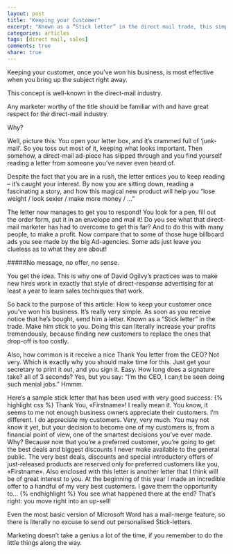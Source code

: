 ```yaml
---
layout: post
title: "Keeping your Customer"
excerpt: "Known as a “Stick letter” in the direct mail trade, this simple trick will make your customers keep coming back for more"
categories: articles
tags: [direct mail, sales]
comments: true
share: true
---
```

Keeping your customer, once you’ve won his business, is most effective when you bring up the subject right away.

This concept is well-known in the direct-mail industry.

Any marketer worthy of the title should be familiar with and have great respect for the direct-mail industry.

Why?

Well, picture this:
You open your letter box, and it’s crammed full of ‘junk-mail’. So you toss out most of it, keeping what looks important.
Then somehow, a direct-mail ad-piece has slipped through and you find yourself reading a letter from someone you’ve never even heard of.

Despite the fact that you are in a rush, the letter entices you to keep reading – it’s caught your interest. 
By now you are sitting down, reading a fascinating a story, and how this magical new product will help you “lose weight / look sexier / make more money / …”

The letter now manages to get you to respond! You look for a pen, fill out the order form, put it in an envelope and mail it! 
Do you see what that direct-mail marketer has had to overcome to get this far? And to do this with many people, to make a profit. 
Now compare that to some of those huge billboard ads you see made by the big Ad-agencies. Some ads just leave you clueless as to what they are about!

#####No message, no offer, no sense.

You get the idea. This is why one of David Ogilvy’s practices was to make new hires work in exactly that style of direct-response advertising for at least a year to learn sales techniques that work.

So back to the purpose of this article: How to keep your customer once you’ve won his business. 
It’s really very simple. 
As soon as you receive notice that he’s bought, send him a letter. Known as a “Stick letter” in the trade. Make him stick to you. Doing this can literally increase your profits tremendously, because finding new customers to replace the ones that drop-off is too costly.

Also, how common is it receive a nice Thank You letter from the CEO? Not very. Which is exactly why you should make time for this. Just get your secretary to print it out, and you sign it. Easy. How long does a signature take? all of 3 seconds? Yes, but you say: “I’m the CEO, I can;t be seen doing such menial jobs.” Hmmm.

Here’s a sample stick letter that has been used with very good success:
{% highlight css %}
Thank You, «Firstname»!
I really mean it.
You know, it seems to me not enough business owners
appreciate their customers. I’m different. I do appreciate
my customers. Very, very much.
You may not know it yet, but your decision to become
one of my customers is, from a financial point of view, one
of the smartest decisions you’ve ever made.
Why?
Because now that you’re a preferred customer, you’re
going to get the best deals and biggest discounts I never
make available to the general public.
The very best deals, discounts and special
introductory offers of just-released products are reserved
only for preferred customers like you, «Firstname».
Also enclosed with this letter is another letter that
I think will be of great interest to you.
At the beginning of this year I made an incredible
offer to a handful of my very best customers. I gave them
the opportunity to…
{% endhighlight %}
You see what happened there at the end? That’s right: you move right into an up-sell!

Even the most basic version of Microsoft Word has a mail-merge feature, so there is literally no excuse to send out personalised Stick-letters.

Marketing doesn’t take a genius a lot of the time, if you remember to do the little things along the way.